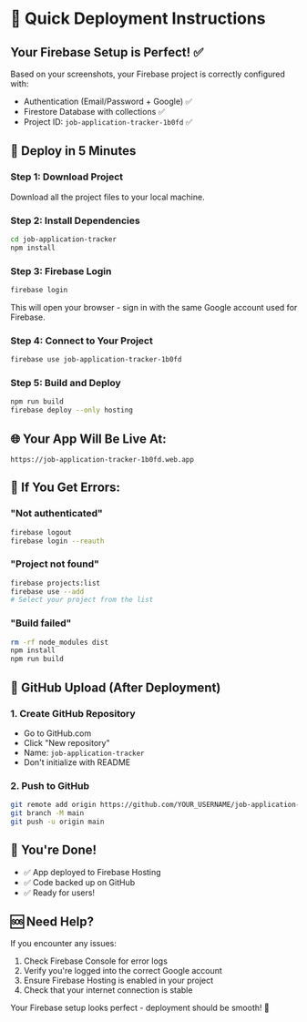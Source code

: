 # 🚀 Quick Deployment Instructions

## Your Firebase Setup is Perfect! ✅

Based on your screenshots, your Firebase project is correctly configured with:
- Authentication (Email/Password + Google) ✅
- Firestore Database with collections ✅
- Project ID: `job-application-tracker-1b0fd` ✅

## 🎯 Deploy in 5 Minutes

### Step 1: Download Project
Download all the project files to your local machine.

### Step 2: Install Dependencies
```bash
cd job-application-tracker
npm install
```

### Step 3: Firebase Login
```bash
firebase login
```
This will open your browser - sign in with the same Google account used for Firebase.

### Step 4: Connect to Your Project
```bash
firebase use job-application-tracker-1b0fd
```

### Step 5: Build and Deploy
```bash
npm run build
firebase deploy --only hosting
```

## 🌐 Your App Will Be Live At:
`https://job-application-tracker-1b0fd.web.app`

## 🔧 If You Get Errors:

### "Not authenticated"
```bash
firebase logout
firebase login --reauth
```

### "Project not found"
```bash
firebase projects:list
firebase use --add
# Select your project from the list
```

### "Build failed"
```bash
rm -rf node_modules dist
npm install
npm run build
```

## 📱 GitHub Upload (After Deployment)

### 1. Create GitHub Repository
- Go to GitHub.com
- Click "New repository"
- Name: `job-application-tracker`
- Don't initialize with README

### 2. Push to GitHub
```bash
git remote add origin https://github.com/YOUR_USERNAME/job-application-tracker.git
git branch -M main
git push -u origin main
```

## 🎉 You're Done!
- ✅ App deployed to Firebase Hosting
- ✅ Code backed up on GitHub
- ✅ Ready for users!

## 🆘 Need Help?
If you encounter any issues:
1. Check Firebase Console for error logs
2. Verify you're logged into the correct Google account
3. Ensure Firebase Hosting is enabled in your project
4. Check that your internet connection is stable

Your Firebase setup looks perfect - deployment should be smooth! 🚀

